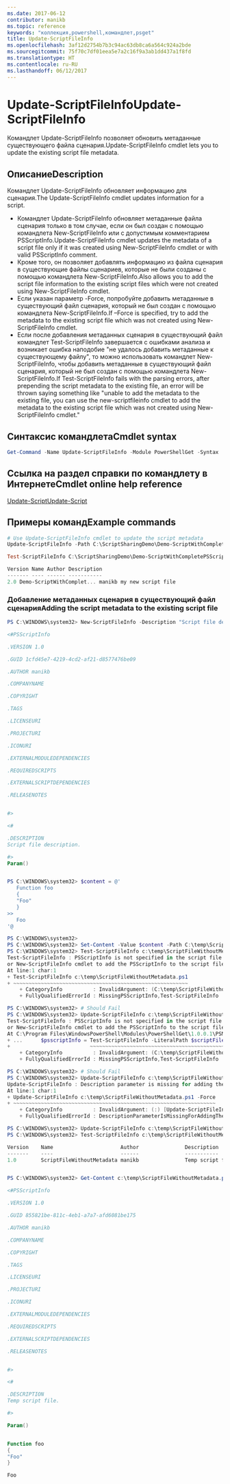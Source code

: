 ```yaml
---
ms.date: 2017-06-12
contributor: manikb
ms.topic: reference
keywords: "коллекция,powershell,командлет,psget"
title: Update-ScriptFileInfo
ms.openlocfilehash: 3af12d2754b7b3c94ac63db8ca6a564c924a2bde
ms.sourcegitcommit: 75f70c7df01eea5e7a2c16f9a3ab1dd437a1f8fd
ms.translationtype: HT
ms.contentlocale: ru-RU
ms.lasthandoff: 06/12/2017
---
```

# <a name="update-scriptfileinfo"></a><span data-ttu-id="93f43-103">Update-ScriptFileInfo</span><span class="sxs-lookup"><span data-stu-id="93f43-103">Update-ScriptFileInfo</span></span>

<span data-ttu-id="93f43-104">Командлет Update-ScriptFileInfo позволяет обновить метаданные существующего файла сценария.</span><span class="sxs-lookup"><span data-stu-id="93f43-104">Update-ScriptFileInfo cmdlet lets you to update the existing script file metadata.</span></span>

## <a name="description"></a><span data-ttu-id="93f43-105">Описание</span><span class="sxs-lookup"><span data-stu-id="93f43-105">Description</span></span>

<span data-ttu-id="93f43-106">Командлет Update-ScriptFileInfo обновляет информацию для сценария.</span><span class="sxs-lookup"><span data-stu-id="93f43-106">The Update-ScriptFileInfo cmdlet updates information for a script.</span></span>
- <span data-ttu-id="93f43-107">Командлет Update-ScriptFileInfo обновляет метаданные файла сценария только в том случае, если он был создан с помощью командлета New-ScriptFileInfo или с допустимым комментарием PSScriptInfo.</span><span class="sxs-lookup"><span data-stu-id="93f43-107">Update-ScriptFileInfo cmdlet updates the metadata of a script file only if it was created using New-ScriptFileInfo cmdlet or with valid PSScriptInfo comment.</span></span>
- <span data-ttu-id="93f43-108">Кроме того, он позволяет добавлять информацию из файла сценария в существующие файлы сценариев, которые не были созданы с помощью командлета New-ScriptFileInfo.</span><span class="sxs-lookup"><span data-stu-id="93f43-108">Also allows you to add the script file information to the existing script files which were not created using New-ScriptFileInfo cmdlet.</span></span>
- <span data-ttu-id="93f43-109">Если указан параметр -Force, попробуйте добавить метаданные в существующий файл сценария, который не был создан с помощью командлета New-ScriptFileInfo.</span><span class="sxs-lookup"><span data-stu-id="93f43-109">If –Force is specified, try to add the metadata to the existing script file which was not created using New-ScriptFileInfo cmdlet.</span></span>
- <span data-ttu-id="93f43-110">Если после добавления метаданных сценария в существующий файл командлет Test-ScriptFileInfo завершается с ошибками анализа и возникает ошибка наподобие "не удалось добавить метаданные к существующему файлу", то можно использовать командлет New-ScriptFileInfo, чтобы добавить метаданные в существующий файл сценария, который не был создан с помощью командлета New-ScriptFileInfo.</span><span class="sxs-lookup"><span data-stu-id="93f43-110">If Test-ScriptFileInfo fails with the parsing errors, after prepending the script metadata to the existing file, an error will be thrown saying something like "unable to add the metadata to the existing file, you can use the new-scriptfileinfo cmdlet to add the metadata to the existing script file which was not created using New-ScriptFileInfo cmdlet."</span></span>

## <a name="cmdlet-syntax"></a><span data-ttu-id="93f43-111">Синтаксис командлета</span><span class="sxs-lookup"><span data-stu-id="93f43-111">Cmdlet syntax</span></span>

```powershell
Get-Command -Name Update-ScriptFileInfo -Module PowerShellGet -Syntax
```
## <a name="cmdlet-online-help-reference"></a><span data-ttu-id="93f43-112">Ссылка на раздел справки по командлету в Интернете</span><span class="sxs-lookup"><span data-stu-id="93f43-112">Cmdlet online help reference</span></span>

[<span data-ttu-id="93f43-113">Update-Script</span><span class="sxs-lookup"><span data-stu-id="93f43-113">Update-Script</span></span>](http://go.microsoft.com/fwlink/?LinkId=619793)

## <a name="example-commands"></a><span data-ttu-id="93f43-114">Примеры команд</span><span class="sxs-lookup"><span data-stu-id="93f43-114">Example commands</span></span>

```powershell
# Use Update-ScriptFileInfo cmdlet to update the script metadata
Update-ScriptFileInfo -Path C:\ScriptSharingDemo\Demo-ScriptWithCompletePSScriptInfo.ps1 -Version 2.0

Test-ScriptFileInfo C:\ScriptSharingDemo\Demo-ScriptWithCompletePSScriptInfo.ps1

Version Name Author Description
------- ---- ------ -----------
2.0 Demo-ScriptWithComplet... manikb my new script file
```


### <a name="adding-the-script-metadata-to-the-existing-script-file"></a><span data-ttu-id="93f43-115">Добавление метаданных сценария в существующий файл сценария</span><span class="sxs-lookup"><span data-stu-id="93f43-115">Adding the script metadata to the existing script file</span></span>

```powershell
PS C:\WINDOWS\system32> New-ScriptFileInfo -Description "Script file description." -PassThru

<#PSScriptInfo

.VERSION 1.0

.GUID 1cfd45e7-4219-4cd2-af21-d8577476be09

.AUTHOR manikb

.COMPANYNAME

.COPYRIGHT

.TAGS

.LICENSEURI

.PROJECTURI

.ICONURI

.EXTERNALMODULEDEPENDENCIES

.REQUIREDSCRIPTS

.EXTERNALSCRIPTDEPENDENCIES

.RELEASENOTES


#>

<#

.DESCRIPTION
Script file description.

#>
Param()


PS C:\WINDOWS\system32> $content = @'
   Function foo
   {
   "Foo"
   }
>>
   Foo
'@

PS C:\WINDOWS\system32>
PS C:\WINDOWS\system32> Set-Content -Value $content -Path C:\temp\ScriptFileWithoutMetadata.ps1 -Force
PS C:\WINDOWS\system32> Test-ScriptFileInfo c:\temp\ScriptFileWithoutMetadata.ps1
Test-ScriptFileInfo : PSScriptInfo is not specified in the script file 'C:\temp\ScriptFileWithoutMetadata.ps1', use the Update-ScriptFileInfo with -Force 
or New-ScriptFileInfo cmdlet to add the PSScriptInfo to the script file.
At line:1 char:1
+ Test-ScriptFileInfo c:\temp\ScriptFileWithoutMetadata.ps1
+ ~~~~~~~~~~~~~~~~~~~~~~~~~~~~~~~~~~~~~~~~~~~~~~~~~~~~~~~~~
    + CategoryInfo          : InvalidArgument: (C:\temp\ScriptFileWithoutMetadata.ps1:String) [Test-ScriptFileInfo], ArgumentException
    + FullyQualifiedErrorId : MissingPSScriptInfo,Test-ScriptFileInfo

PS C:\WINDOWS\system32> # Should Fail
PS C:\WINDOWS\system32> Update-ScriptFileInfo c:\temp\ScriptFileWithoutMetadata.ps1
Test-ScriptFileInfo : PSScriptInfo is not specified in the script file 'C:\temp\ScriptFileWithoutMetadata.ps1', use the Update-ScriptFileInfo with -Force 
or New-ScriptFileInfo cmdlet to add the PSScriptInfo to the script file.
At C:\Program Files\WindowsPowerShell\Modules\PowerShellGet\1.0.0.1\PSModule.psm1:4704 char:29
+ ...      $psscriptInfo = Test-ScriptFileInfo -LiteralPath $scriptFilePath
+                          ~~~~~~~~~~~~~~~~~~~~~~~~~~~~~~~~~~~~~~~~~~~~~~~~
    + CategoryInfo          : InvalidArgument: (C:\temp\ScriptFileWithoutMetadata.ps1:String) [Test-ScriptFileInfo], ArgumentException
    + FullyQualifiedErrorId : MissingPSScriptInfo,Test-ScriptFileInfo

PS C:\WINDOWS\system32> # Should Fail
PS C:\WINDOWS\system32> Update-ScriptFileInfo c:\temp\ScriptFileWithoutMetadata.ps1 -Force
Update-ScriptFileInfo : Description parameter is missing for adding the metadata to script file. Try again after specifying the description.
At line:1 char:1
+ Update-ScriptFileInfo c:\temp\ScriptFileWithoutMetadata.ps1 -Force
+ ~~~~~~~~~~~~~~~~~~~~~~~~~~~~~~~~~~~~~~~~~~~~~~~~~~~~~~~~~~~~~~~~~~
    + CategoryInfo          : InvalidArgument: (:) [Update-ScriptFileInfo], ArgumentException
    + FullyQualifiedErrorId : DescriptionParameterIsMissingForAddingTheScriptFileInfo,Update-ScriptFileInfo

PS C:\WINDOWS\system32> Update-ScriptFileInfo c:\temp\ScriptFileWithoutMetadata.ps1 -Force -Description "Temp script file."
PS C:\WINDOWS\system32> Test-ScriptFileInfo c:\temp\ScriptFileWithoutMetadata.ps1

Version    Name                      Author               Description
-------    ----                      ------               -----------
1.0        ScriptFileWithoutMetadata manikb               Temp script file.


PS C:\WINDOWS\system32> Get-Content c:\temp\ScriptFileWithoutMetadata.ps1

<#PSScriptInfo

.VERSION 1.0

.GUID 855821be-811c-4eb1-a7a7-afd6081be175

.AUTHOR manikb

.COMPANYNAME

.COPYRIGHT

.TAGS

.LICENSEURI

.PROJECTURI

.ICONURI

.EXTERNALMODULEDEPENDENCIES

.REQUIREDSCRIPTS

.EXTERNALSCRIPTDEPENDENCIES

.RELEASENOTES


#>

<#

.DESCRIPTION
Temp script file.

#>

Param()


Function foo
{
"Foo"
}

Foo

```

